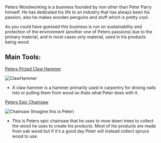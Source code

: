 Peters Woodworking is a business founded by non other than Peter Parry himself.
He has dedicated his life to an industry that has always been his passion, also he makes wooden penguins and stuff which is pretty cool.

As you could have guessed this business is run on sustainability and protection of the environment (another one of Peters passions) due to the primary material, and in most cases only material, used in his products being wood.



## Main Tools:
<u> Peters Prized Claw Hammer </u>

![ClawHammer](https://th.bing.com/th/id/R.2f05e77bb93bc1a6144101b4d9669d78?rik=P5G85wH6IKlBew&riu=http%3a%2f%2fwiki.dtonline.org%2fimages%2fthumb%2f6%2f6c%2fClawHammer.png%2f300px-ClawHammer.png&ehk=bEYjEBPlsHpbdQYfyy4F5h%2fFbe0nafgFbExaGSAjAhU%3d&risl=&pid=ImgRaw&r=0&sres=1&sresct=1)
- A claw hammer is a hammer primarily used in carpentry for driving nails into or pulling them from wood so thats what Peter does with it.

<u> Peters Epic Chainsaw </u>

![Chainsaw](https://thumbs.dreamstime.com/z/man-chainsaw-pruning-yew-tree-day-light-34911001.jpg)
(Imagine this is Peter)

- This is Peters epic chainsaw that he uses to mow down trees to collect the wood he uses to create his products. Most of his products are made from oak wood but if it's a good day Peter will instead collect spruce wood to use.
